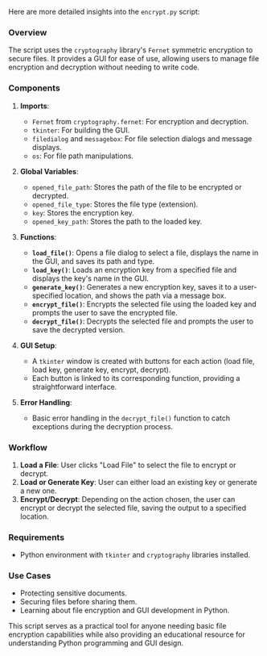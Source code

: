 Here are more detailed insights into the `encrypt.py` script:

### Overview
The script uses the `cryptography` library's `Fernet` symmetric encryption to secure files. It provides a GUI for ease of use, allowing users to manage file encryption and decryption without needing to write code.

### Components

1. **Imports**:
   - `Fernet` from `cryptography.fernet`: For encryption and decryption.
   - `tkinter`: For building the GUI.
   - `filedialog` and `messagebox`: For file selection dialogs and message displays.
   - `os`: For file path manipulations.

2. **Global Variables**:
   - `opened_file_path`: Stores the path of the file to be encrypted or decrypted.
   - `opened_file_type`: Stores the file type (extension).
   - `key`: Stores the encryption key.
   - `opened_key_path`: Stores the path to the loaded key.

3. **Functions**:
   - **`load_file()`**: Opens a file dialog to select a file, displays the name in the GUI, and saves its path and type.
   - **`load_key()`**: Loads an encryption key from a specified file and displays the key's name in the GUI.
   - **`generate_key()`**: Generates a new encryption key, saves it to a user-specified location, and shows the path via a message box.
   - **`encrypt_file()`**: Encrypts the selected file using the loaded key and prompts the user to save the encrypted file.
   - **`decrypt_file()`**: Decrypts the selected file and prompts the user to save the decrypted version.

4. **GUI Setup**:
   - A `tkinter` window is created with buttons for each action (load file, load key, generate key, encrypt, decrypt).
   - Each button is linked to its corresponding function, providing a straightforward interface.

5. **Error Handling**:
   - Basic error handling in the `decrypt_file()` function to catch exceptions during the decryption process.

### Workflow
1. **Load a File**: User clicks "Load File" to select the file to encrypt or decrypt.
2. **Load or Generate Key**: User can either load an existing key or generate a new one.
3. **Encrypt/Decrypt**: Depending on the action chosen, the user can encrypt or decrypt the selected file, saving the output to a specified location.

### Requirements
- Python environment with `tkinter` and `cryptography` libraries installed.

### Use Cases
- Protecting sensitive documents.
- Securing files before sharing them.
- Learning about file encryption and GUI development in Python.

This script serves as a practical tool for anyone needing basic file encryption capabilities while also providing an educational resource for understanding Python programming and GUI design.